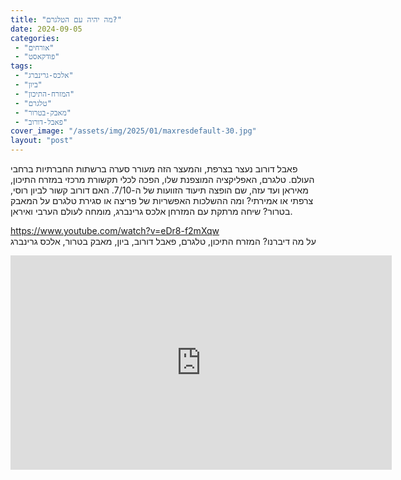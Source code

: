 ```yaml
---
title: "מה יהיה עם הטלגרם?"
date: 2024-09-05
categories: 
 - "אורחים"
 - "פודקאסט"
tags: 
 - "אלכס-גרינברג"
 - "ביון"
 - "המזרח-התיכון"
 - "טלגרם"
 - "מאבק-בטרור"
 - "פאבל-דורוב"
cover_image: "/assets/img/2025/01/maxresdefault-30.jpg"
layout: "post"
---
```


פאבל דורוב נעצר בצרפת, והמעצר הזה מעורר סערה ברשתות החברתיות ברחבי העולם. טלגרם, האפליקציה המוצפנת שלו, הפכה לכלי תקשורת מרכזי במזרח התיכון, מאיראן ועד עזה, שם הופצה תיעוד הזוועות של ה-7/10. האם דורוב קשור לביון רוסי, צרפתי או אמירתי? ומה ההשלכות האפשריות של פריצה או סגירת טלגרם על המאבק בטרור? שיחה מרתקת עם המזרחן אלכס גרינברג, מומחה לעולם הערבי ואיראן.

<https://www.youtube.com/watch?v=eDr8-f2mXqw>  
על מה דיברנו? המזרח התיכון, טלגרם, פאבל דורוב, ביון, מאבק בטרור, אלכס גרינברג

<iframe width="610" height="343" src="https://www.youtube.com/embed/eDr8-f2mXqw" frameborder="0" allow="accelerometer; autoplay; clipboard-write; encrypted-media; gyroscope; picture-in-picture; web-share" referrerpolicy="strict-origin-when-cross-origin" allowfullscreen></iframe>
